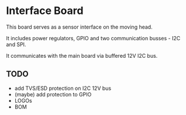 # Interface Board

This board serves as a sensor interface on the moving head.

It includes power regulators, GPIO and two communication busses - I2C and SPI.

It communicates with the main board via buffered 12V I2C bus.

## TODO

- add TVS/ESD protection on I2C 12V bus
- (maybe) add protection to GPIO
- LOGOs
- BOM
